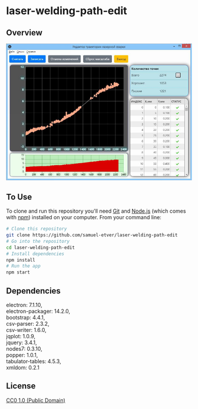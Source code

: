 # laser-welding-path-edit

## Overview

![](Screenshots/image1.jpg)

## To Use

To clone and run this repository you'll need [Git](https://git-scm.com) and [Node.js](https://nodejs.org/en/download/) (which comes with [npm](http://npmjs.com)) installed on your computer. From your command line: 

```bash
# Clone this repository
git clone https://github.com/samuel-etver/laser-welding-path-edit
# Go into the repository
cd laser-welding-path-edit
# Install dependencies
npm install
# Run the app
npm start
```
  
## Dependencies

electron: 7.1.10,<br>
electron-packager: 14.2.0,<br>
bootstrap: 4.4.1,<br>
csv-parser: 2.3.2,<br>
csv-writer: 1.6.0,<br>
jqplot: 1.0.9,<br>
jquery: 3.4.1,<br>
nodes7: 0.3.10,<br>
popper: 1.0.1,<br>
tabulator-tables: 4.5.3,<br>
xmldom: 0.2.1<br>

## License

[CC0 1.0 (Public Domain)](./LICENSE)
 

